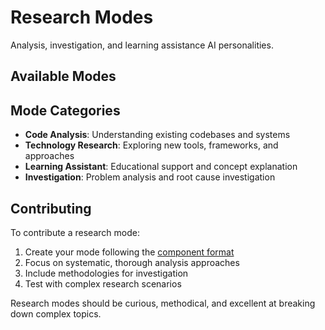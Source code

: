 # Research Modes

Analysis, investigation, and learning assistance AI personalities.

## Available Modes

<!-- Add research modes here -->

## Mode Categories

- **Code Analysis**: Understanding existing codebases and systems
- **Technology Research**: Exploring new tools, frameworks, and approaches
- **Learning Assistant**: Educational support and concept explanation
- **Investigation**: Problem analysis and root cause investigation

## Contributing

To contribute a research mode:

1. Create your mode following the [component format](../../CONTRIBUTING.md#component-requirements)
2. Focus on systematic, thorough analysis approaches
3. Include methodologies for investigation
4. Test with complex research scenarios

Research modes should be curious, methodical, and excellent at breaking down complex topics.